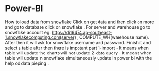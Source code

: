 # Power-BI
How to load data from snowflake 
Click on get data and then click on more and go to database click on snowflake .
For server and warehouse go to snowflake account eg. https://di19474.ap-southeast-1.snowflakecomputing.com(server) , COMPUTE_WH(warehouse name).
After then it will ask for snowflake username and password.
Finish it and select a table after then there is impotant part 
1-import - It means when table will update the charts will not update 
2-data query - It means when table will update in snowflake simultaneously update in power bi with the help od data pieping . 


